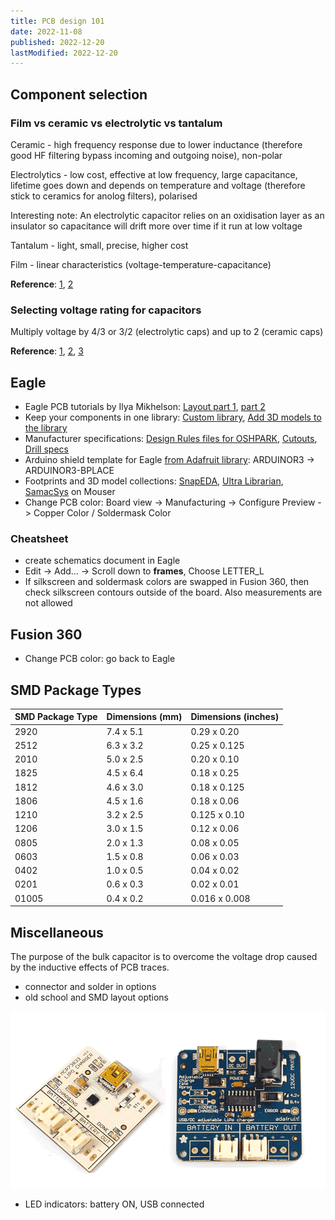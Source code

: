 ```yaml
---
title: PCB design 101
date: 2022-11-08
published: 2022-12-20
lastModified: 2022-12-20
---
```



## Component selection

### Film vs ceramic vs electrolytic vs tantalum

Ceramic - high frequency response due to lower inductance (therefore good HF filtering bypass incoming and outgoing noise), non-polar

Electrolytics - low cost, effective at low frequency, large capacitance, lifetime goes down and depends on temperature and voltage (therefore stick to ceramics for anolog filters), polarised

Interesting note:  An electrolytic capacitor relies on an oxidisation layer as an insulator so capacitance will drift more over time if it run at low voltage

Tantalum - light, small, precise, higher cost

Film - linear characteristics (voltage-temperature-capacitance)

**Reference**: [1](https://electronics.stackexchange.com/questions/232631/ceramic-caps-vs-electrolytic-what-are-the-tangible-differences-in-use), [2](https://electronics.stackexchange.com/questions/69919/ceramic-vs-film-capacitor-which-one-is-preferred-in-audio-circuits)


### Selecting voltage rating for capacitors

Multiply voltage by 4/3 or 3/2 (electrolytic caps) and up to 2 (ceramic caps)

**Reference**: [1](https://electronics.stackexchange.com/questions/15700/selecting-voltage-rating-for-capacitors), [2](http://www.learningaboutelectronics.com/Articles/What-does-the-voltage-rating-on-a-capacitor-mean), [3](https://resources.pcb.cadence.com/blog/2022-ceramic-capacitor-voltage-ratings-here-is-what-you-need-to-know)


## Eagle

- Eagle PCB tutorials by Ilya Mikhelson: [Layout part 1](https://www.youtube.com/watch?v=a1l6N7BVINA&t=1135s), [part 2](https://www.youtube.com/watch?v=Eu5XMEh79XM)
- Keep your components in one library: [Custom library](https://www.youtube.com/watch?v=yvRGmltr_P8), [Add 3D models to the library](https://support.snapeda.com/en/articles/3545085-how-to-import-a-3d-model-into-eagle)
- Manufacturer specifications: [Design Rules files for OSHPARK](https://docs.oshpark.com/design-tools/eagle/design-rules-files/), [Cutouts](https://docs.oshpark.com/design-tools/eagle/cutouts-and-slots/), [Drill specs](https://docs.oshpark.com/submitting-orders/drill-specs/)
- Arduino shield template for Eagle [from Adafruit library](https://github.com/adafruit/Adafruit-Eagle-Library): ARDUINOR3 -> ARDUINOR3-BPLACE
- Footprints and 3D model collections: [SnapEDA](https://www.snapeda.com/), [Ultra Librarian](https://www.ultralibrarian.com/), [SamacSys](https://componentsearchengine.com/) on Mouser
- Change PCB color: Board view -> Manufacturing -> Configure Preview -> Copper Color / Soldermask Color

### Cheatsheet

- create schematics document in Eagle
- Edit -> Add... -> Scroll down to **frames**, Choose LETTER_L
- If silkscreen and soldermask colors are swapped in Fusion 360, then check silkscreen contours outside of the board. Also measurements are not allowed


## Fusion 360

- Change PCB color: go back to Eagle


## SMD Package Types

SMD Package Type | Dimensions (mm) | Dimensions (inches)
-----|-----------|-------------
2920 | 7.4 x 5.1 | 0.29 x 0.20
2512 | 6.3 x 3.2 | 0.25 x 0.125
2010 | 5.0 x 2.5 | 0.20 x 0.10
1825 | 4.5 x 6.4 | 0.18 x 0.25
1812 | 4.6 x 3.0 | 0.18 x 0.125
1806 | 4.5 x 1.6 | 0.18 x 0.06
1210 | 3.2 x 2.5 | 0.125 x 0.10
1206 | 3.0 x 1.5 | 0.12 x 0.06
0805 | 2.0 x 1.3 | 0.08 x 0.05
0603 | 1.5 x 0.8 | 0.06 x 0.03
0402 | 1.0 x 0.5 | 0.04 x 0.02
0201 | 0.6 x 0.3 | 0.02 x 0.01
01005 | 0.4 x 0.2 | 0.016 x 0.008



## Miscellaneous

The purpose of the bulk capacitor is to overcome the voltage drop caused by the inductive effects of PCB traces. 


- connector and solder in options
- old school and SMD layout options

![Through hole and SMD layout options example](./adafruit_lipo_chargers.gif "Adafruit LiPo chargers")

- LED indicators: battery ON, USB connected